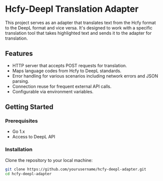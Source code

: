 # Hcfy-Deepl Translation Adapter

This project serves as an adapter that translates text from the Hcfy format to the DeepL format and vice versa. It's designed to work with a specific translation tool that takes highlighted text and sends it to the adapter for translation.

## Features

- HTTP server that accepts POST requests for translation.
- Maps language codes from Hcfy to DeepL standards.
- Error handling for various scenarios including network errors and JSON parsing.
- Connection reuse for frequent external API calls.
- Configurable via environment variables.

## Getting Started

### Prerequisites

- Go 1.x
- Access to DeepL API

### Installation

Clone the repository to your local machine:

```bash
git clone https://github.com/yourusername/hcfy-deepl-adapter.git
cd hcfy-deepl-adapter
```